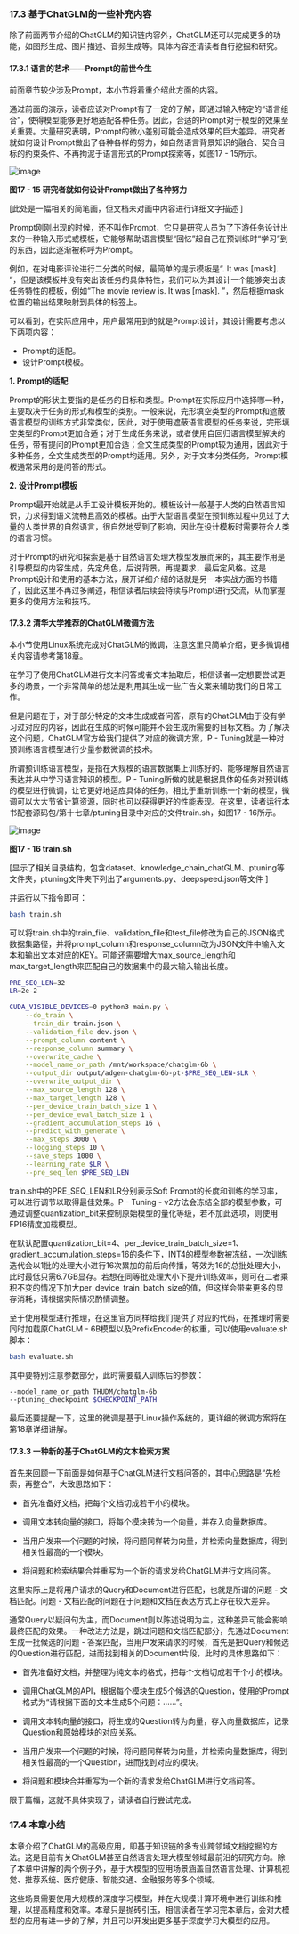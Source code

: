 ### 17.3 基于ChatGLM的一些补充内容

除了前面两节介绍的ChatGLM的知识链内容外，ChatGLM还可以完成更多的功能，如图形生成、图片描述、音频生成等。具体内容还请读者自行挖掘和研究。

#### 17.3.1 语言的艺术——Prompt的前世今生

前面章节较少涉及Prompt，本小节将着重介绍此方面的内容。

通过前面的演示，读者应该对Prompt有了一定的了解，即通过输入特定的“语言组合”，使得模型能够更好地适配各种任务。因此，合适的Prompt对于模型的效果至关重要。大量研究表明，Prompt的微小差别可能会造成效果的巨大差异。研究者就如何设计Prompt做出了各种各样的努力，如自然语言背景知识的融合、契合目标的约束条件、不再拘泥于语言形式的Prompt探索等，如图17 - 15所示。


![image](https://github.com/user-attachments/assets/8b58d761-bb91-474b-bdc6-7a0e24ac5538)


**图17 - 15 研究者就如何设计Prompt做出了各种努力**

[此处是一幅相关的简笔画，但文档未对画中内容进行详细文字描述  ]


Prompt刚刚出现的时候，还不叫作Prompt，它只是研究人员为了下游任务设计出来的一种输入形式或模板，它能够帮助语言模型“回忆”起自己在预训练时“学习”到的东西，因此逐渐被称呼为Prompt。

例如，在对电影评论进行二分类的时候，最简单的提示模板是“. It was [mask]. ”，但是该模板并没有突出该任务的具体特性，我们可以为其设计一个能够突出该任务特性的模板，例如“The movie review is. It was [mask]. ”，然后根据mask位置的输出结果映射到具体的标签上。

可以看到，在实际应用中，用户最常用到的就是Prompt设计，其设计需要考虑以下两项内容：
- Prompt的适配。
- 设计Prompt模板。


**1. Prompt的适配**

Prompt的形状主要指的是任务的目标和类型。Prompt在实际应用中选择哪一种，主要取决于任务的形式和模型的类别。一般来说，完形填空类型的Prompt和遮蔽语言模型的训练方式非常类似，因此，对于使用遮蔽语言模型的任务来说，完形填空类型的Prompt更加合适；对于生成任务来说，或者使用自回归语言模型解决的任务，带有提问的Prompt更加合适；全文生成类型的Prompt较为通用，因此对于多种任务，全文生成类型的Prompt均适用。另外，对于文本分类任务，Prompt模板通常采用的是问答的形式。


**2. 设计Prompt模板**

Prompt最开始就是从手工设计模板开始的。模板设计一般基于人类的自然语言知识，力求得到语义流畅且高效的模板。由于大型语言模型在预训练过程中见过了大量的人类世界的自然语言，很自然地受到了影响，因此在设计模板时需要符合人类的语言习惯。

对于Prompt的研究和探索是基于自然语言处理大模型发展而来的，其主要作用是引导模型的内容生成，先定角色，后说背景，再提要求，最后定风格。这是Prompt设计和使用的基本方法，展开详细介绍的话就是另一本实战方面的书籍了，因此这里不再过多阐述，相信读者后续会持续与Prompt进行交流，从而掌握更多的使用方法和技巧。



#### 17.3.2 清华大学推荐的ChatGLM微调方法

本小节使用Linux系统完成对ChatGLM的微调，注意这里只简单介绍，更多微调相关内容请参考第18章。

在学习了使用ChatGLM进行文本问答或者文本抽取后，相信读者一定想要尝试更多的场景，一个非常简单的想法是利用其生成一些广告文案来辅助我们的日常工作。

但是问题在于，对于部分特定的文本生成或者问答，原有的ChatGLM由于没有学习过对应的内容，因此在生成的时候可能并不会生成所需要的目标文档。为了解决这个问题，ChatGLM官方给我们提供了对应的微调方案，P - Tuning就是一种对预训练语言模型进行少量参数微调的技术。

所谓预训练语言模型，是指在大规模的语言数据集上训练好的、能够理解自然语言表达并从中学习语言知识的模型。P - Tuning所做的就是根据具体的任务对预训练的模型进行微调，让它更好地适应具体的任务。相比于重新训练一个新的模型，微调可以大大节省计算资源，同时也可以获得更好的性能表现。在这里，读者运行本书配套源码包/第十七章/ptuning目录中对应的文件train.sh，如图17 - 16所示。

![image](https://github.com/user-attachments/assets/1dbb616a-27f5-4742-8c92-574c4402ae4a)



**图17 - 16 train.sh**

[显示了相关目录结构，包含dataset、knowledge_chain_chatGLM、ptuning等文件夹，ptuning文件夹下列出了arguments.py、deepspeed.json等文件  ]

并运行以下指令即可：
```bash
bash train.sh
```
可以将train.sh中的train_file、validation_file和test_file修改为自己的JSON格式数据集路径，并将prompt_column和response_column改为JSON文件中输入文本和输出文本对应的KEY。可能还需要增大max_source_length和max_target_length来匹配自己的数据集中的最大输入输出长度。


```bash
PRE_SEQ_LEN=32
LR=2e-2

CUDA_VISIBLE_DEVICES=0 python3 main.py \
    --do_train \
    --train_dir train.json \
    --validation_file dev.json \
    --prompt_column content \
    --response_column summary \
    --overwrite_cache \
    --model_name_or_path /mnt/workspace/chatglm-6b \
    --output_dir output/adgen-chatglm-6b-pt-$PRE_SEQ_LEN-$LR \
    --overwrite_output_dir \
    --max_source_length 128 \
    --max_target_length 128 \
    --per_device_train_batch_size 1 \
    --per_device_eval_batch_size 1 \
    --gradient_accumulation_steps 16 \
    --predict_with_generate \
    --max_steps 3000 \
    --logging_steps 10 \
    --save_steps 1000 \
    --learning_rate $LR \
    --pre_seq_len $PRE_SEQ_LEN
```

train.sh中的PRE_SEQ_LEN和LR分别表示Soft Prompt的长度和训练的学习率，可以进行调节以取得最佳效果。P - Tuning - v2方法会冻结全部的模型参数，可通过调整quantization_bit来控制原始模型的量化等级，若不加此选项，则使用FP16精度加载模型。

在默认配置quantization_bit=4、per_device_train_batch_size=1、gradient_accumulation_steps=16的条件下，INT4的模型参数被冻结，一次训练迭代会以1批的处理大小进行16次累加的前后向传播，等效为16的总批处理大小，此时最低只需6.7GB显存。若想在同等批处理大小下提升训练效率，则可在二者乘积不变的情况下加大per_device_train_batch_size的值，但这样会带来更多的显存消耗，请根据实际情况酌情调整。

至于使用模型进行推理，在这里官方同样给我们提供了对应的代码，在推理时需要同时加载原ChatGLM - 6B模型以及PrefixEncoder的权重，可以使用evaluate.sh脚本：

```bash
bash evaluate.sh
```
其中要特别注意参数部分，此时需要载入训练后的参数：
```bash
--model_name_or_path THUDM/chatglm-6b
--ptuning_checkpoint $CHECKPOINT_PATH
```
最后还要提醒一下，这里的微调是基于Linux操作系统的，更详细的微调方案将在第18章详细讲解。

#### 17.3.3 一种新的基于ChatGLM的文本检索方案
首先来回顾一下前面是如何基于ChatGLM进行文档问答的，其中心思路是“先检索，再整合”，大致思路如下：

- 首先准备好文档，把每个文档切成若干小的模块。

- 调用文本转向量的接口，将每个模块转为一个向量，并存入向量数据库。

- 当用户发来一个问题的时候，将问题同样转为向量，并检索向量数据库，得到相关性最高的一个模块。

- 将问题和检索结果合并重写为一个新的请求发给ChatGLM进行文档问答。



这里实际上是将用户请求的Query和Document进行匹配，也就是所谓的问题 - 文档匹配。问题 - 文档匹配的问题在于问题和文档在表达方式上存在较大差异。

通常Query以疑问句为主，而Document则以陈述说明为主，这种差异可能会影响最终匹配的效果。一种改进方法是，跳过问题和文档匹配部分，先通过Document生成一批候选的问题 - 答案匹配，当用户发来请求的时候，首先是把Query和候选的Question进行匹配，进而找到相关的Document片段，此时的具体思路如下：

- 首先准备好文档，并整理为纯文本的格式，把每个文档切成若干个小的模块。

- 调用ChatGLM的API，根据每个模块生成5个候选的Question，使用的Prompt格式为“请根据下面的文本生成5个问题：……”。

- 调用文本转向量的接口，将生成的Question转为向量，存入向量数据库，记录Question和原始模块的对应关系。

- 当用户发来一个问题的时候，将问题同样转为向量，并检索向量数据库，得到相关性最高的一个Question，进而找到对应的模块。

- 将问题和模块合并重写为一个新的请求发给ChatGLM进行文档问答。


限于篇幅，这就不具体实现了，请读者自行尝试完成。

### 17.4 本章小结

本章介绍了ChatGLM的高级应用，即基于知识链的多专业跨领域文档挖掘的方法。这是目前有关ChatGLM甚至自然语言处理大模型领域最前沿的研究方向。除了本章中讲解的两个例子外，基于大模型的应用场景涵盖自然语言处理、计算机视觉、推荐系统、医疗健康、智能交通、金融服务等多个领域。

这些场景需要使用大规模的深度学习模型，并在大规模计算环境中进行训练和推理，以提高精度和效率。本章只是抛砖引玉，相信读者在学习完本章后，会对大模型的应用有进一步的了解，并且可以开发出更多基于深度学习大模型的应用。 
